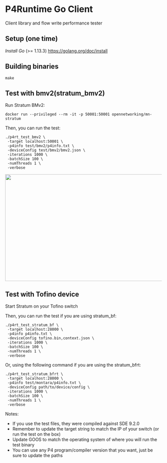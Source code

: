 # P4Runtime Go Client

Client library and flow write performance tester

## Setup (one time)
*Install Go* (>= 1.13.3)
https://golang.org/doc/install

## Building binaries

```
make
```

## Test with bmv2(stratum_bmv2)

Run Stratum BMv2:
```
docker run --privileged --rm -it -p 50001:50001 opennetworking/mn-stratum
```

Then, you can run the test:
```
./p4rt_test_bmv2 \
 -target localhost:50001 \
 -p4info test/bmv2/p4info.txt \
 -deviceConfig test/bmv2/bmv2.json \
 -iterations 1000 \
 -batchSize 100 \
 -numThreads 1 \
 -verbose
```

<img src="https://github.com/Yi-Tseng/p4r-perf/raw/master/test_bmv2.gif" width="688px" height="342px" />

## Test with Tofino device

Start Stratum on your Tofino switch

Then, you can run the test if you are using stratum_bf:
```
./p4rt_test_stratum_bf \
 -target localhost:28000 \
 -p4info p4info.txt \
 -deviceConfig tofino.bin,context.json \
 -iterations 1000 \
 -batchSize 100 \
 -numThreads 1 \
 -verbose
```

Or, using the following command if you are using the stratum_bfrt:
```
./p4rt_test_stratum_bfrt \
 -target localhost:28000 \
 -p4info test/montara/p4info.txt \
 -deviceConfig path/to/device/config \
 -iterations 1000 \
 -batchSize 100 \
 -numThreads 1 \
 -verbose
```

Notes:
- If you use the test files, they were compiled against SDE 9.2.0
- Remember to update the target string to match the IP of your switch (or run the test on the box)
- Update GOOS to match the operating system of where you will run the test binary
- You can use any P4 program/compiler version that you want, just be sure to update the paths
